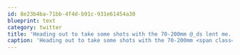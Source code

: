 ```yaml
---
id: 8e23b4ba-71bb-4f4d-b91c-931e61454a30
blueprint: text
category: twitter
title: 'Heading out to take some shots with the 70-200mm @_ds lent me.  Thanks dude!'
caption: 'Heading out to take some shots with the 70-200mm <span class="username username_linked">@<a href="https://twitter.com/_ds" title="Dustin Senos">_ds</a></span> lent me.  Thanks dude!'
---
```

